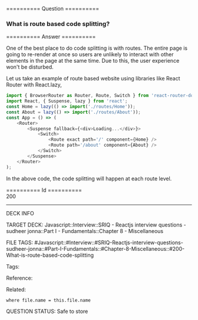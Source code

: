 ========== Question ==========  

### What is route based code splitting?  

========== Answer ==========  

One of the best place to do code splitting is with routes. The entire page is going to re-render at once so users are unlikely to interact with other elements in the page at the same time. Due to this, the user experience won't be disturbed.

Let us take an example of route based website using libraries like React Router with React.lazy,

```javascript
import { BrowserRouter as Router, Route, Switch } from 'react-router-dom';
import React, { Suspense, lazy } from 'react';
const Home = lazy(() => import('./routes/Home'));
const About = lazy(() => import('./routes/About'));
const App = () => (
    <Router>
        <Suspense fallback={<div>Loading...</div>}>
            <Switch>
                <Route exact path='/' component={Home} />
                <Route path='/about' component={About} />
            </Switch>
        </Suspense>
    </Router>
);
```

In the above code, the code splitting will happen at each route level.

========== Id ==========  
200

---

DECK INFO

TARGET DECK: Javascript::Interview::SRIQ - Reactjs interview questions - sudheer jonna::Part I - Fundamentals::Chapter 8 - Miscellaneous

FILE TAGS: #Javascript::#Interview::#SRIQ-Reactjs-interview-questions-sudheer-jonna::#Part-I-Fundamentals::#Chapter-8-Miscellaneous::#200-What-is-route-based-code-splitting

Tags:

Reference:

Related:

```dataview
where file.name = this.file.name
```
QUESTION STATUS: Safe to store
